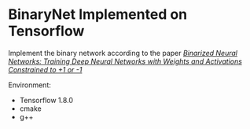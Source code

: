 # BinaryNet Implemented on Tensorflow

Implement the binary network according to the paper [*Binarized Neural Networks: Training Deep Neural Networks with Weights and Activations Constrained to +1 or -1*](https://arxiv.org/abs/1602.02830)

Environment:
 - Tensorflow 1.8.0
 - cmake
 - g++
